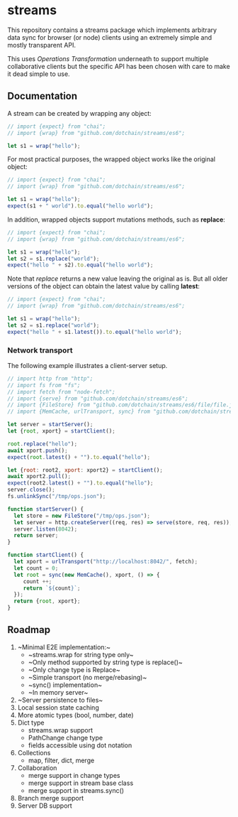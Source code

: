 # streams

This repository contains a streams package which implements arbitrary
data sync for browser (or node) clients using an extremely simple and
mostly transparent API.

This uses *Operations Transformation* underneath to support multiple
collaborative clients but the specific API has been chosen with care
to make it dead simple to use.

## Documentation

A stream can be created by wrapping any object:

```js
// import {expect} from "chai";
// import {wrap} from "github.com/dotchain/streams/es6";

let s1 = wrap("hello");
```

For most practical purposes, the wrapped object works like the original object:

```js
// import {expect} from "chai";
// import {wrap} from "github.com/dotchain/streams/es6";

let s1 = wrap("hello");
expect(s1 + " world").to.equal("hello world");
```

In addition, wrapped objects support mutations methods, such as **replace**:

```js
// import {expect} from "chai";
// import {wrap} from "github.com/dotchain/streams/es6";

let s1 = wrap("hello");
let s2 = s1.replace("world");
expect("hello " + s2).to.equal("hello world");
```

Note that *replace* returns a new value leaving the original as is.
But all older versions of the object can obtain the latest value by
calling **latest**:

```js
// import {expect} from "chai";
// import {wrap} from "github.com/dotchain/streams/es6";

let s1 = wrap("hello");
let s2 = s1.replace("world");
expect("hello " + s1.latest()).to.equal("hello world");
```

### Network transport

The following example illustrates a client-server setup.

```js
// import http from "http";
// import fs from "fs";
// import fetch from "node-fetch";
// import {serve} from "github.com/dotchain/streams/es6";
// import {FileStore} from "github.com/dotchain/streams/es6/file/file.js";
// import {MemCache, urlTransport, sync} from "github.com/dotchain/streams/es6";

let server = startServer();
let {root, xport} = startClient();

root.replace("hello");
await xport.push();
expect(root.latest() + "").to.equal("hello");

let {root: root2, xport: xport2} = startClient();
await xport2.pull();
expect(root2.latest() + "").to.equal("hello");
server.close();
fs.unlinkSync("/tmp/ops.json");

function startServer() {
  let store = new FileStore("/tmp/ops.json");
  let server = http.createServer((req, res) => serve(store, req, res));
  server.listen(8042);
  return server;
}

function startClient() {
  let xport = urlTransport("http://localhost:8042/", fetch);
  let count = 0;
  let root = sync(new MemCache(), xport, () => {
     count ++;
     return `${count}`;
  });
  return {root, xport};
}

```

## Roadmap

1. ~Minimal E2E implementation:~
    - ~streams.wrap for string type only~
    - ~Only method supported by string type is replace()~
    - ~Only change type is Replace~
    - ~Simple transport (no merge/rebasing)~
    - ~sync() implementation~
    - ~In memory server~
2. ~Server persistence to files~
3. Local session state caching
4. More atomic types (bool, number, date)
5. Dict type
    - streams.wrap support
    - PathChange change type
    - fields accessible using dot notation
7. Collections
    - map, filter, dict, merge
6. Collaboration
    - merge support in change types
    - merge support in stream base class
    - merge support in streams.sync()
7. Branch merge support
8. Server DB support

